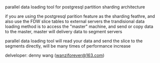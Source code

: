 parallel data loading tool for postgresql partition sharding architecture

if you are using the postgresql parition feature as the sharding feathre, and also use the FDW slice tables to external servers
the trandisional data loading method is to access the "master" machine, and send or copy data to the master, master will delivery
data to segment servers

parallel data loading tool will read your data and send the slice to the segments directly, will be many times of performance increase

delveloper: denny wang (wanziforever@163.com)